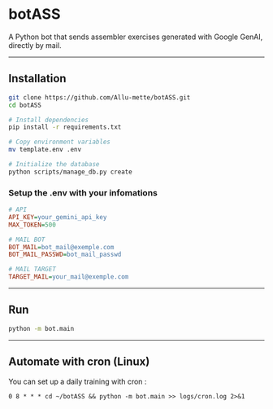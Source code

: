 # botASS

A Python bot that sends assembler exercises generated with Google GenAI, directly by mail.

--------

## Installation

```bash
git clone https://github.com/Allu-mette/botASS.git
cd botASS

# Install dependencies
pip install -r requirements.txt

# Copy environment variables
mv template.env .env

# Initialize the database
python scripts/manage_db.py create
```

### Setup the .env with your infomations

```ini
# API
API_KEY=your_gemini_api_key
MAX_TOKEN=500

# MAIL BOT
BOT_MAIL=bot_mail@exemple.com
BOT_MAIL_PASSWD=bot_mail_passwd

# MAIL TARGET
TARGET_MAIL=your_mail@exemple.com
```

--------

## Run
```bash
python -m bot.main
```

--------

## Automate with cron (Linux)

You can set up a daily training with  cron :
```cron
0 8 * * * cd ~/botASS && python -m bot.main >> logs/cron.log 2>&1
```